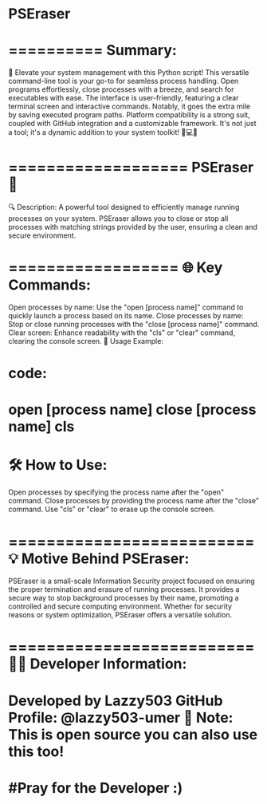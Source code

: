 # PSEraser
==========
Summary:
=========

🚀 Elevate your system management with this Python script! This versatile command-line tool is your go-to for seamless process handling. Open programs effortlessly, close processes with a breeze, and search for executables with ease. The interface is user-friendly, featuring a clear terminal screen and interactive commands. Notably, it goes the extra mile by saving executed program paths. Platform compatibility is a strong suit, coupled with GitHub integration and a customizable framework. It's not just a tool; it's a dynamic addition to your system toolkit! 🔧💻✨

===================
PSEraser 🚀
==================

🔍 Description:
A powerful tool designed to efficiently manage running processes on your system. PSEraser allows you to close or stop all processes with matching strings provided by the user, ensuring a clean and secure environment.

==================
🌐 Key Commands:
==================
Open processes by name: Use the "open [process name]" command to quickly launch a process based on its name.
Close processes by name: Stop or close running processes with the "close [process name]" command.
Clear screen: Enhance readability with the "cls" or "clear" command, clearing the console screen.
📌 Usage Example:

code:
==================
open [process name]
close [process name]
cls
==================

🛠️ How to Use:
==================
Open processes by specifying the process name after the "open" command.
Close processes by providing the process name after the "close" command.
Use "cls" or "clear" to erase up the console screen.

==========================
💡 Motive Behind PSEraser:
==========================

PSEraser is a small-scale Information Security project focused on ensuring the proper termination and 
erasure of running processes. It provides a secure way to stop background processes by their name, promoting 
a controlled and secure computing environment. Whether for security reasons or system optimization, 
PSEraser offers a versatile solution.

==========================
👨‍💻 Developer Information:
==========================
Developed by Lazzy503
GitHub Profile: @lazzy503-umer
🚧 Note: This is open source you can also use this too!
==========================
 #Pray for the Developer :)
==========================

